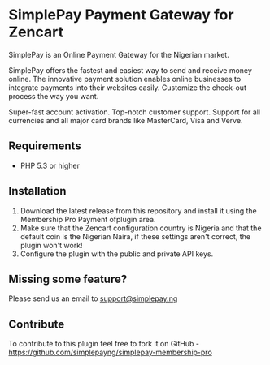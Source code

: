# SimplePay Payment Gateway for Zencart

SimplePay is an Online Payment Gateway for the Nigerian market.

SimplePay offers the fastest and easiest way to send and receive money online. The innovative payment solution enables online businesses to integrate payments into their websites easily. Customize the check-out process the way you want.

Super-fast account activation. Top-notch customer support. Support for all currencies and all major card brands like MasterCard, Visa and Verve.

## Requirements
* PHP 5.3 or higher

## Installation
1. Download the latest release from this repository and install it using the Membership Pro Payment ofplugin area.
2. Make sure that the Zencart configuration country is Nigeria and that the default coin is the Nigerian Naira, if these settings aren't correct, the plugin won't work!
3. Configure the plugin with the public and private API keys.

## Missing some feature?
Please send us an email to support@simplepay.ng

## Contribute
To contribute to this plugin feel free to fork it on GitHub - https://github.com/simplepayng/simplepay-membership-pro